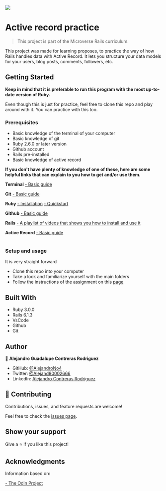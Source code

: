 ![](https://img.shields.io/badge/Microverse-blueviolet)

# Active record practice

> This project is part of the Microverse Rails curriculum.

This project was made for learning proposes, to practice the way of how Rails handles data with Active Record. It lets you structure your data models for your users, blog posts, comments, followers, etc.

## Getting Started

**Keep in mind that it is preferable to run this program with the most up-to-date version of Ruby.**

Even though this is just for practice, feel free to clone this repo and play around with it. You can practice with this too.

### Prerequisites

- Basic knowledge of the terminal of your computer
- Basic knowledge of git
- Ruby 2.6.0 or later version
- Github account
- Rails pre-installed
- Basic knowledge of active record

**If you don't have plenty of knowledge of one of these, here are some helpful links that can explain to you how to get and/or use them.**

**Terminal**
[- Basic guide](https://www.techrepublic.com/article/16-terminal-commands-every-user-should-know/)
<br>

**Git**
[- Basic guide](https://product.hubspot.com/blog/git-and-github-tutorial-for-beginners)
<br>

**Ruby**
[- Installation](https://www.ruby-lang.org/en/documentation/installation)
[- Quickstart](https://www.ruby-lang.org/en/documentation/quickstart/)
<br>

**Github**
[- Basic guide](https://guides.github.com/activities/hello-world/)
<br>

**Rails**
[- A playlist of videos that shows you how to install and use it](https://www.youtube.com/watch?v=iF8caVyDi5g&list=PLCC34OHNcOtrk3BDsfZwf4GattdLoKCOF)
<br>

**Active Record**
[- Basic guide](https://guides.rubyonrails.org/active_record_basics.html)
<br>
<br>

### Setup and usage

It is very straight forward

- Clone this repo into your computer
- Take a look and familiarize yourself with the main folders
- Follow the instructions of the assignment on this [page](https://www.theodinproject.com/courses/ruby-on-rails/lessons/active-record-basics-ruby-on-rails)

## Built With

- Ruby 3.0.0
- Rails 6.1.3
- VsCode
- Github
- Git
  <br>

## Author

👤 **Alejandro Guadalupe Contreras Rodriguez**

- GitHub: [@AlejandroNo4](https://github.com/AlejandroNo4)
- Twitter: [@Alejand80002666](https://twitter.com/alejand80002666)
- LinkedIn: [Alejandro Contreras Rodriguez](https://www.linkedin.com/in/alejandro-contreras-rodriguez-b524821b5/)

## 🤝 Contributing

Contributions, issues, and feature requests are welcome!

Feel free to check the [issues page](https://github.com/AlejandroNo4/mcro-reddit/issues).

## Show your support

Give a ⭐️ if you like this project!

## Acknowledgments

Information based on:

[- The Odin Project](https://www.theodinproject.com/courses/ruby-on-rails/)
